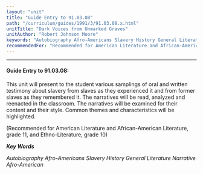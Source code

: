 ```yaml
---
layout: "unit"
title: "Guide Entry to 91.03.08"
path: "/curriculum/guides/1991/3/91.03.08.x.html"
unitTitle: "Dark Voices from Unmarked Graves"
unitAuthor: "Robert Johnson Moore"
keywords: "Autobiography Afro-Americans Slavery History General Literature Narrative Afro-American"
recommendedFor: "Recommended for American Literature and African-American Literature, grade 11, and Ethno-Literature, grade 10"
---
```

<body>
<hr/>
<h4>
Guide Entry to 91.03.08:
</h4>
This unit will present to the student various samplings of oral and written testimony about slavery from slaves as they experienced it and from former slaves as they remembered it. The narratives will be read, analyzed and reenacted in the classroom. The narratives will be examined for their content and their style. Common themes and characteristics will be highlighted.
<p>
(Recommended for American Literature and African-American Literature, grade 11, and Ethno-Literature, grade 10)
</p>
<p>
<b>
<i>
Key Words
</i>
</b>
<br/>
</p>
<p>
<i>
Autobiography Afro-Americans Slavery History General Literature Narrative Afro-American
</i>
</p>
</body>